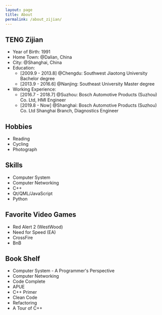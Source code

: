 ```yaml
---
layout: page
title: About
permalink: /about_zijian/
---
```


## TENG Zijian
- Year of Birth: 1991
- Home Town: @Dalian, China
- City: @Shanghai, China
- Education:
	- [2009.9 - 2013.8] @Chengdu: Southwest Jiaotong University Bachelor degree
	- [2013.9 - 2016.6] @Nanjing: Southeast University Master degree
- Working Experience:
  - [2016.7 - 2018.7] @Suzhou: Bosch Automotive Products (Suzhou) Co. Ltd, HMI Engineer
  - [2019.8 - Now] @Shanghai: Bosch Automotive Products (Suzhou) Co. Ltd Shanghai Branch, Diagnostics Engineer


## Hobbies
- Reading
- Cycling
- Photograph

## Skills
- Computer System
- Computer Networking
- C++
- Qt/QML/JavaScript
- Python

## Favorite Video Games
- Red Alert 2 (WestWood)
- Need for Speed (EA)
- CrossFire
- BnB

## Book Shelf

- Computer System - A Programmer's Perspective
- Computer Networking
- Code Complete
- APUE
- C++ Primer
- Clean Code
- Refactoring
- A Tour of C++
